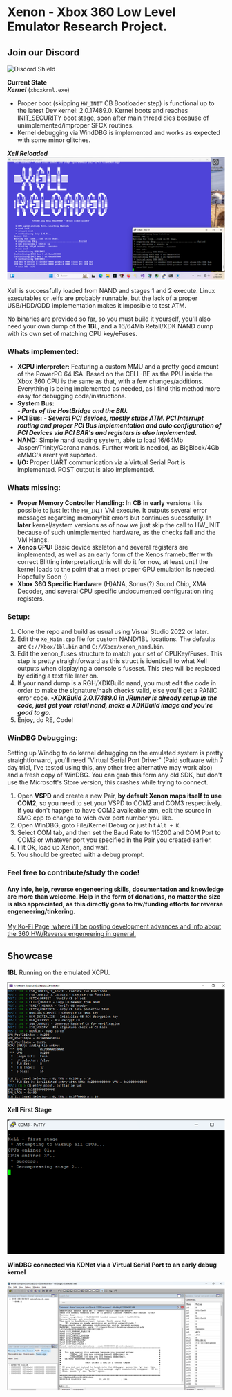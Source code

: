 # Xenon - Xbox 360 Low Level Emulator Research Project.

## Join our Discord
![Discord Shield](https://discord.com/api/guilds/1289565618957193217/widget.png?style=shield)

**Current State**  
***Kernel*** (`xboxkrnl.exe`)
- Proper boot (skipping `HW_INIT` CB Bootloader step) is functional up to the latest Dev kernel: 2.0.17489.0. Kernel boots and reaches INIT_SECURITY boot stage, soon after main thread dies because of unimplemented/improper SFCX routines.
- Kernel debugging via WindDBG is implemented and works as expected with some minor glitches.

***Xell Reloaded***  
![Xell Reloaded Second Stage.](/Xenon/Assets/images/Xell_Second_Stage.png)

  Xell is successfully loaded from NAND and stages 1 and 2 execute.
  Linux executables or .elfs are probably runnable, but the lack of a proper USB/HDD/ODD implementation makes it imposible to test ATM.
  
No binaries are provided so far, so you must build it yourself, you'll also need your own dump of the **1BL**, and a 16/64Mb Retail/XDK NAND dump with its own set of matching CPU key/eFuses.

### Whats implemented:
- **XCPU interpreter:** Featuring a custom MMU and a pretty good amount of the PowerPC 64 ISA. Based on the CELL-BE as the PPU inside the Xbox 360 CPU is the same as that, with a few changes/additions. Everything is being implemented as needed, as I find this method more easy for debugging code/instructions.
- **System Bus:**				
 ***- Parts of the HostBridge and the BIU.***
- **PCI Bus:**
 ***- Several PCI devices, mostly stubs ATM. PCI Interrupt routing and proper PCI Bus implementation and auto configuration of PCI Devices via PCI BAR's and registers is also implemented.***
- **NAND:** Simple nand loading system, able to load 16/64Mb Jasper/Trinity/Corona nands. Further work is needed, as BigBlock/4Gb eMMC's arent yet suported.
- **I/O:** Proper UART communication via a Virtual Serial Port is implemented. POST output is also implemented.  
  
### Whats missing:
- **Proper Memory Controller Handling:** In **CB** in **early** versions it is possible to just let the `HW_INIT` VM execute. It outputs several error messages regarding memory/bit errors but continues sucessfully. In **later** kernel/system versions as of now we just skip the call to HW_INIT because of such unimplemented hardware, as the checks fail and the VM Hangs.  
- **Xenos GPU:** Basic device skeleton and several registers are implemented, as well as an early form of the Xenos framebuffer with correct Blitting interpretation,this will do it for now, at least until the kernel loads to the point that a most proper GPU emulation is needed.  Hopefully Soon :) 
- **Xbox 360 Specific Hardware** (H)ANA,  Sonus(?) Sound Chip, XMA Decoder, and several CPU specific undocumented configuration ring registers.

### Setup:
1. Clone the repo and build as usual using Visual Studio 2022 or later.
2. Edit the `Xe_Main.cpp` file for custom NAND/1BL locations. The defaults are `C://Xbox/1bl.bin` and `C://Xbox/xenon_nand.bin`.
3. Edit the xenon_fuses structure to match your set of CPUKey/Fuses. This step is pretty straightforward as this struct is identicall to what Xell outputs when displaying a console's fuseset. This step will be replaced by editing a text file later on.
4. If your nand dump is a RGH/XDKBuild nand, you must edit the code in order to make the signature/hash checks valid, else you'll get a PANIC error code.
	***-XDKBuild 2.0.17489.0 in JRunner is already setup in the code, just get your retail nand, make a XDKBuild image and you're good to go.***
5. Enjoy, do RE, Code!

### WinDBG Debugging:
Setting up Windbg to do kernel debugging on the emulated system is pretty straightforward, you'll need "Virtual Serial Port Driver" (Paid software with 7 day trial, I've tested using this, any other free alternative may work also) and a fresh copy of WinDBG. You can grab this form any old SDK, but don't use the Microsoft's Store version, this crashes while trying to connect.
1. Open **VSPD** and create a new Pair, **by default Xenon maps itself to use COM2**, so you need to set your VSPD to COM2 and COM3 respectively. If you don't happen to have COM2 availeable atm, edit the source in SMC.cpp to change to wich ever port number you like.
2. Open WinDBG, goto File/Kernel Debug or just hit `Alt + K`.
3. Select COM tab, and then set the Baud Rate to 115200 and COM Port to COM3 or whatever port you specified in the Pair you created earlier.
4. Hit Ok, load up Xenon, and wait.
5. You should be greeted with a debug prompt.

### Feel free to contribute/study the code!   
#### Any info, help, reverse engeneering skills, documentation and knowledge are more than welcome.  Help in the form of donations, no matter the size is also appreciated, as this directly goes to hw/funding efforts for reverse engeneering/tinkering.
[My Ko-Fi Page, where i'll be posting development advances and info about the 360 HW/Reverse engeneering in general.](https://ko-fi.com/bitsh1ft3r)

## Showcase
**1BL** Running on the emulated XCPU. 

![1BL,running on an early stage](/Xenon/Assets/images/1bl_boot.png)

**Xell First Stage**

![Xell First Stage running up to Second Stage.](/Xenon/Assets/images/Xell_First_Stage.png)

**WinDBG connected via KDNet via a Virtual Serial Port to an early debug kernel**

![xboxkrnl.exe V2.0.2853.](/Xenon/Assets/images/windbg_2853.png)